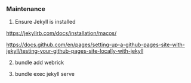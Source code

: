 ### Maintenance

1. Ensure Jekyll is installed

https://jekyllrb.com/docs/installation/macos/

https://docs.github.com/en/pages/setting-up-a-github-pages-site-with-jekyll/testing-your-github-pages-site-locally-with-jekyll

2. bundle add webrick

3. bundle exec jekyll serve
